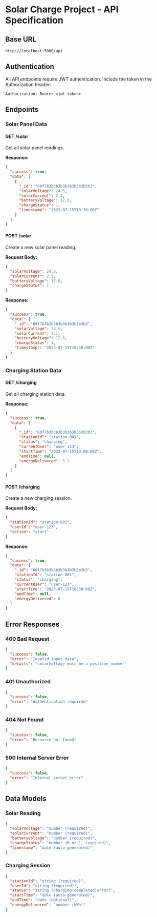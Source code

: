 # Solar Charge Project - API Specification

## Base URL
```
http://localhost:5000/api
```

## Authentication
All API endpoints require JWT authentication. Include the token in the Authorization header:
```
Authorization: Bearer <jwt-token>
```

## Endpoints

### Solar Panel Data

#### GET /solar
Get all solar panel readings.

**Response:**
```json
{
  "success": true,
  "data": [
    {
      "_id": "60f7b3b3b3b3b3b3b3b3b3b3",
      "solarVoltage": 24.5,
      "solarCurrent": 2.1,
      "batteryVoltage": 12.8,
      "chargeStatus": 1,
      "timestamp": "2023-07-15T10:30:00Z"
    }
  ]
}
```

#### POST /solar
Create a new solar panel reading.

**Request Body:**
```json
{
  "solarVoltage": 24.5,
  "solarCurrent": 2.1,
  "batteryVoltage": 12.8,
  "chargeStatus": 1
}
```

**Response:**
```json
{
  "success": true,
  "data": {
    "_id": "60f7b3b3b3b3b3b3b3b3b3b3",
    "solarVoltage": 24.5,
    "solarCurrent": 2.1,
    "batteryVoltage": 12.8,
    "chargeStatus": 1,
    "timestamp": "2023-07-15T10:30:00Z"
  }
}
```

### Charging Station Data

#### GET /charging
Get all charging station data.

**Response:**
```json
{
  "success": true,
  "data": [
    {
      "_id": "60f7b3b3b3b3b3b3b3b3b3b3",
      "stationId": "station-001",
      "status": "charging",
      "currentUser": "user-123",
      "startTime": "2023-07-15T10:00:00Z",
      "endTime": null,
      "energyDelivered": 5.2
    }
  ]
}
```

#### POST /charging
Create a new charging session.

**Request Body:**
```json
{
  "stationId": "station-001",
  "userId": "user-123",
  "action": "start"
}
```

**Response:**
```json
{
  "success": true,
  "data": {
    "_id": "60f7b3b3b3b3b3b3b3b3b3b3",
    "stationId": "station-001",
    "status": "charging",
    "currentUser": "user-123",
    "startTime": "2023-07-15T10:30:00Z",
    "endTime": null,
    "energyDelivered": 0
  }
}
```

## Error Responses

### 400 Bad Request
```json
{
  "success": false,
  "error": "Invalid input data",
  "details": "solarVoltage must be a positive number"
}
```

### 401 Unauthorized
```json
{
  "success": false,
  "error": "Authentication required"
}
```

### 404 Not Found
```json
{
  "success": false,
  "error": "Resource not found"
}
```

### 500 Internal Server Error
```json
{
  "success": false,
  "error": "Internal server error"
}
```

## Data Models

### Solar Reading
```json
{
  "solarVoltage": "number (required)",
  "solarCurrent": "number (required)",
  "batteryVoltage": "number (required)",
  "chargeStatus": "number (0 or 1, required)",
  "timestamp": "date (auto-generated)"
}
```

### Charging Session
```json
{
  "stationId": "string (required)",
  "userId": "string (required)",
  "status": "string (charging|completed|error)",
  "startTime": "date (auto-generated)",
  "endTime": "date (optional)",
  "energyDelivered": "number (kWh)"
}
``` 
